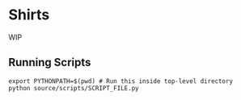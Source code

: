 # Shirts

WIP

## Running Scripts

```
export PYTHONPATH=$(pwd) # Run this inside top-level directory
python source/scripts/SCRIPT_FILE.py
```
